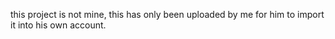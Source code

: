 this project is not mine, this has only been uploaded by me for him to import it into his own account.
